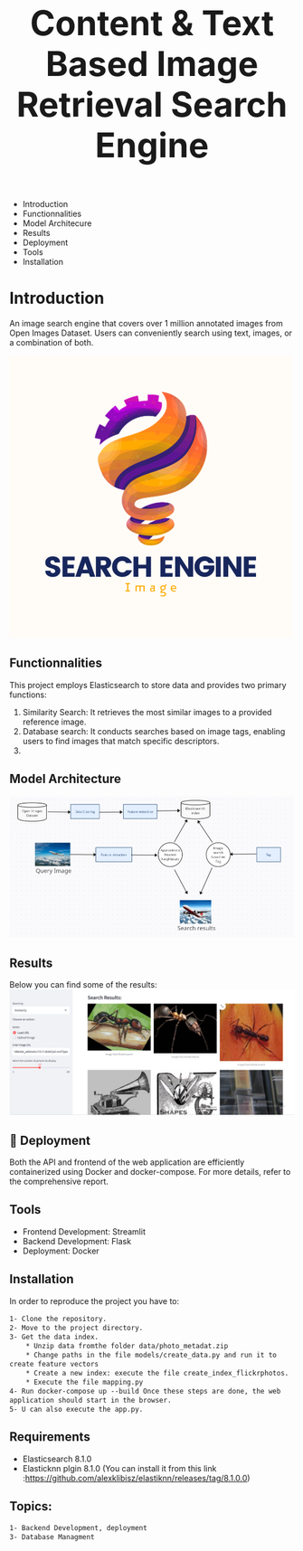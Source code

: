 
# <p align="center" style="font-size: 60px;"><strong>Content & Text Based Image Retrieval Search Engine</strong></p>

- Introduction
- Functionnalities
- Model Architecure 
- Results
- Deployment
- Tools
- Installation
  
# Introduction 
An image search engine that covers over 1 million annotated images from Open Images Dataset. Users can conveniently search using text, images, or a combination of both.

![Logo](/media/Search%20Engine.png)
## Functionnalities
This project employs Elasticsearch to store data and provides two primary functions:
1. Similarity Search: It retrieves the most similar images to a provided reference image.
1. Database search: It conducts searches based on image tags, enabling users to find images that match specific descriptors.
2. 
## Model Architecture
![Architecture](/media/transormation.png)

## Results
Below you can find some of the results:
![Architecture](/media/result1.png)

## 🔗 Deployment
Both the API and frontend of the web application are efficiently containerized using Docker and docker-compose. For more details, refer to the comprehensive report.

## Tools
- Frontend Development: Streamlit
- Backend Development: Flask
- Deployment: Docker

## Installation
In order to reproduce the project you have to:

    1- Clone the repository.
    2- Move to the project directory.
    3- Get the data index.
        * Unzip data fromthe folder data/photo_metadat.zip
        * Change paths in the file models/create_data.py and run it to create feature vectors 
        * Create a new index: execute the file create_index_flickrphotos.
        * Execute the file mapping.py
    4- Run docker-compose up --build Once these steps are done, the web application should start in the browser.
    5- U can also execute the app.py.

## Requirements
  - Elasticsearch 8.1.0
  - Elasticknn plgin 8.1.0 (You can install it from this link :https://github.com/alexklibisz/elastiknn/releases/tag/8.1.0.0)

## Topics:
    1- Backend Development, deployment
    3- Database Managment
    

